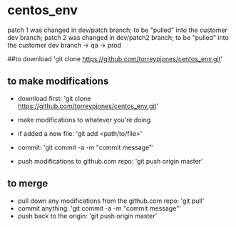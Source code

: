 # centos_env
patch 1 was changed in dev/patch branch; to be "pulled" into the customer dev branch;
patch 2 was changed in dev/patch2 branch; to be "pulled" into the customer dev branch -> qa -> prod


##to download
'git clone https://github.com/torreypjones/centos_env.git'

## to make modifications
 - download first: 'git clone https://github.com/torreypjones/centos_env.git'

 - make modifications to whatever you're doing

 - if added a new file: 'git add <path/to/file>'

 - commit: 'git commit -a -m "commit message"'

 - push modifications to github.com repo: 'git push origin master'

## to merge
 - pull down any modifications from the github.com repo: 'git pull'
 - commit anything: 'git commit -a -m "commit message"'
 - push back to the origin: 'git push origin master'

